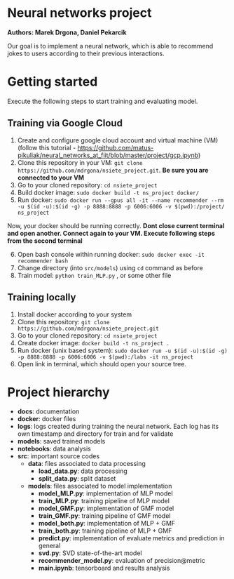# Neural networks project
**Authors: Marek Drgona, Daniel Pekarcik**

Our goal is to implement a neural network, which is able to recommend jokes to users according to their previous interactions.

# Getting started

Execute the following steps to start training and evaluating model.

## Training via Google Cloud 
1. Create and configure google cloud account and virtual machine (VM) (follow this tutorial - https://github.com/matus-pikuliak/neural_networks_at_fiit/blob/master/project/gcp.ipynb)
2. Clone this repository in your VM: `git clone https://github.com/mdrgona/nsiete_project.git`. **Be sure you are connected to your VM**
3. Go to your cloned repository: `cd nsiete_project`
4. Build docker image: `sudo docker build -t ns_project docker/`
5. Run docker: `sudo docker run --gpus all -it --name recommender --rm -u $(id -u):$(id -g) -p 8888:8888 -p 6006:6006 -v $(pwd):/project/ ns_project`

Now, your docker should be running correctly. **Dont close current terminal and open another. Connect again to your VM. Execute following steps from the second terminal**

6. Open bash console within running docker: `sudo docker exec -it recommender bash`
7. Change directory (into `src/models`) using `cd` command as before
8. Train model: `python train_MLP.py` , or some other file


## Training locally
1. Install docker according to your system
2. Clone this repository: `git clone https://github.com/mdrgona/nsiete_project.git`
3. Go to your cloned repository: `cd nsiete_project`
4. Create docker image: `docker build -t ns_project .`
5. Run docker (unix based system): `sudo docker run -u $(id -u):$(id -g) -p 8888:8888 -p 6006:6006 -v $(pwd):/labs -it ns_project`
6. Open link in terminal, which should open your source tree.


# Project hierarchy
- **docs**: documentation
- **docker**: docker files
- **logs**: logs created during training the neural network. Each log has its own timestamp and directory for train and for validate
- **models**: saved trained models
- **notebooks**: data analysis
- **src**: important source codes
  - **data**: files associated to data processing
    - **load_data.py**: data processing
    - **split_data.py**: split dataset 
  - **models**: files associated to model implementation
    - **model_MLP.py**: implementation of MLP model
    - **train_MLP.py**: training pipeline of MLP model
    - **model_GMF.py**: implementation of GMF model
    - **train_GMF.py**: training pipeline of GMF model
    - **model_both.py**: implementation of MLP + GMF
    - **train_both.py**: training pipeline of MLP + GMF
    - **predict.py**: implementation of evaluate metrics and prediction in general
    - **svd.py**: SVD state-of-the-art model
    - **recommender_model.py**: evaluation of precision@metric
    - **main.ipynb**: tensorboard and results analysis
